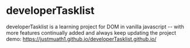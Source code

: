 # developerTasklist
developerTasklist is a learning project for DOM in vanilla javascript -- with more features continually added and always keep updating the project
demo: https://justmuath1.github.io/developerTasklist.github.io/
